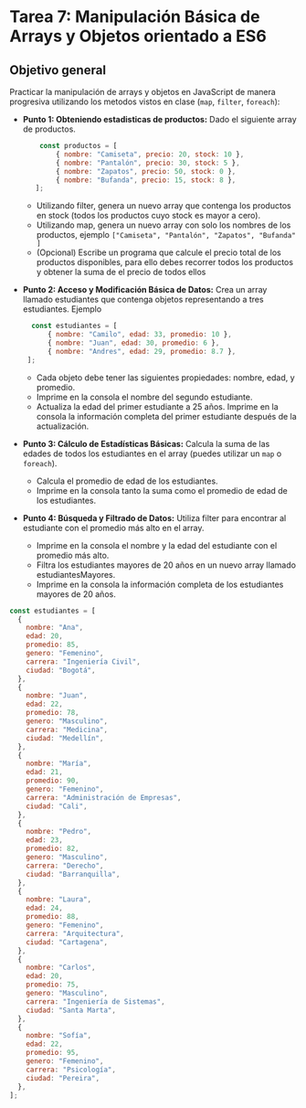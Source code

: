 # Tarea 7: Manipulación Básica de Arrays y Objetos orientado a ES6

## Objetivo general

Practicar la manipulación de arrays y objetos en JavaScript de manera progresiva utilizando los metodos vistos en clase (`map`, `filter`, `foreach`):

- **Punto 1: Obteniendo estadisticas de productos:** Dado el siguiente array de productos.
  ```javascript
      const productos = [
          { nombre: "Camiseta", precio: 20, stock: 10 },
          { nombre: "Pantalón", precio: 30, stock: 5 },
          { nombre: "Zapatos", precio: 50, stock: 0 },
          { nombre: "Bufanda", precio: 15, stock: 8 },
     ];
  ```

  - Utilizando filter, genera un nuevo array que contenga los productos en stock (todos los productos cuyo stock es mayor a cero).
  - Utilizando map, genera un nuevo array con solo los nombres de los productos, ejemplo `["Camiseta", "Pantalón", "Zapatos", "Bufanda" ]`
  - (Opcional) Escribe un programa que calcule el precio total de los productos disponibles, para ello debes recorrer todos los productos y obtener la suma de el precio de todos ellos
    
- **Punto 2: Acceso y Modificación Básica de Datos:** Crea un array llamado estudiantes que contenga objetos representando a tres estudiantes. Ejemplo
    ```javascript
      const estudiantes = [
          { nombre: "Camilo", edad: 33, promedio: 10 },
          { nombre: "Juan", edad: 30, promedio: 6 },
          { nombre: "Andres", edad: 29, promedio: 8.7 },
     ];
  ```
  - Cada objeto debe tener las siguientes propiedades: nombre, edad, y promedio.
  - Imprime en la consola el nombre del segundo estudiante.
  - Actualiza la edad del primer estudiante a 25 años.
    Imprime en la consola la información completa del primer estudiante después de la actualización.

- **Punto 3: Cálculo de Estadísticas Básicas:** Calcula la suma de las edades de todos los estudiantes en el array (puedes utilizar un `map` o `foreach`).

  - Calcula el promedio de edad de los estudiantes.
  - Imprime en la consola tanto la suma como el promedio de edad de los estudiantes.

- **Punto 4: Búsqueda y Filtrado de Datos:** Utiliza filter para encontrar al estudiante con el promedio más alto en el array.
  - Imprime en la consola el nombre y la edad del estudiante con el promedio más alto.
  - Filtra los estudiantes mayores de 20 años en un nuevo array llamado estudiantesMayores.
  - Imprime en la consola la información completa de los estudiantes mayores de 20 años.

```javascript
const estudiantes = [
  {
    nombre: "Ana",
    edad: 20,
    promedio: 85,
    genero: "Femenino",
    carrera: "Ingeniería Civil",
    ciudad: "Bogotá",
  },
  {
    nombre: "Juan",
    edad: 22,
    promedio: 78,
    genero: "Masculino",
    carrera: "Medicina",
    ciudad: "Medellín",
  },
  {
    nombre: "María",
    edad: 21,
    promedio: 90,
    genero: "Femenino",
    carrera: "Administración de Empresas",
    ciudad: "Cali",
  },
  {
    nombre: "Pedro",
    edad: 23,
    promedio: 82,
    genero: "Masculino",
    carrera: "Derecho",
    ciudad: "Barranquilla",
  },
  {
    nombre: "Laura",
    edad: 24,
    promedio: 88,
    genero: "Femenino",
    carrera: "Arquitectura",
    ciudad: "Cartagena",
  },
  {
    nombre: "Carlos",
    edad: 20,
    promedio: 75,
    genero: "Masculino",
    carrera: "Ingeniería de Sistemas",
    ciudad: "Santa Marta",
  },
  {
    nombre: "Sofía",
    edad: 22,
    promedio: 95,
    genero: "Femenino",
    carrera: "Psicología",
    ciudad: "Pereira",
  },
];
```